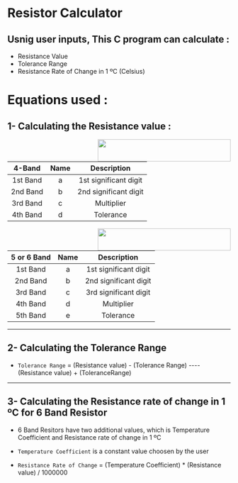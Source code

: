 # Resistor Calculator

## Usnig user inputs, This C program can calculate :

- Resistance Value
- Tolerance Range
- Resistance Rate of Change in 1 ºC (Celsius)

# Equations used :

## 1- Calculating the Resistance value :

 <img align="right" width="300" height="50" src="https://circuitdigest.com/sites/default/files/inlineimages/resistance-calculation.png">

|  4-Band  | Name |      Description      |
| :------: | :--: | :-------------------: |
| 1st Band |  a   | 1st significant digit |
| 2nd Band |  b   | 2nd significant digit |
| 3rd Band |  c   |      Multiplier       |
| 4th Band |  d   |       Tolerance       |

<img align="right" width="300" height="50" src="https://circuitdigest.com/sites/default/files/inlineimages/5-band-resistance-calculati.png">

| 5 or 6 Band | Name |      Description      |
| :---------: | :--: | :-------------------: |
|  1st Band   |  a   | 1st significant digit |
|  2nd Band   |  b   | 2nd significant digit |
|  3rd Band   |  c   | 3rd significant digit |
|  4th Band   |  d   |      Multiplier       |
|  5th Band   |  e   |       Tolerance       |

---

## 2- Calculating the Tolerance Range

- `Tolerance Range` = (Resistance value) - (Tolerance Range) ---- (Resistance value) + (ToleranceRange)

---

## 3- Calculating the Resistance rate of change in 1 ºC for 6 Band Resistor

- 6 Band Resitors have two additional values, which is Temperature Coefficient and Resistance rate of change in 1 ºC

- `Temperature Coefficient` is a constant value choosen by the user

- `Resistance Rate of Change` = (Temperature Coefficient) \* (Resistance value) / 1000000
